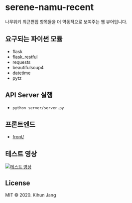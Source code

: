 # serene-namu-recent

나무위키 최근편집 항목들을 더 역동적으로 보여주는 웹 뷰어입니다.

## 요구되는 파이썬 모듈

* flask
* flask_restful
* requests
* beautifulsoup4
* datetime
* pytz

## API Server 실행

- <code>python server/server.py</code>

## 프론트엔드

* [front/](front/)

## 테스트 영상

[![테스트 영상](http://img.youtube.com/vi/lZQRZOzAZ9U/0.jpg)](https://www.youtube.com/watch?v=lZQRZOzAZ9U)

## License
MIT © 2020. Kihun Jang
